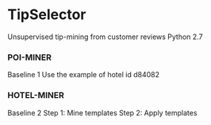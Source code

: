 # TipSelector
Unsupervised tip-mining from customer reviews
Python 2.7


### POI-MINER
Baseline 1
Use the example of hotel id d84082

### HOTEL-MINER
Baseline 2
Step 1: Mine templates
Step 2: Apply templates
